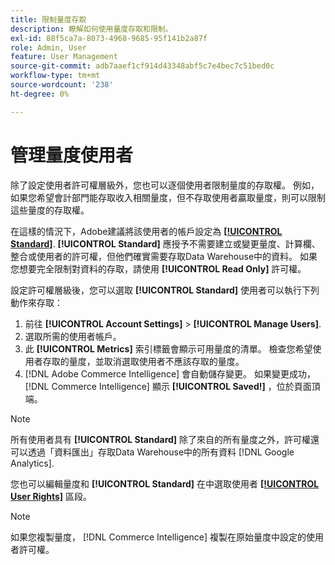 ```yaml
---
title: 限制量度存取
description: 瞭解如何使用量度存取和限制。
exl-id: 88f5ca7a-8073-4968-9685-95f141b2a87f
role: Admin, User
feature: User Management
source-git-commit: adb7aaef1cf914d43348abf5c7e4bec7c51bed0c
workflow-type: tm+mt
source-wordcount: '238'
ht-degree: 0%

---
```


# 管理量度使用者

除了設定使用者許可權層級外，您也可以逐個使用者限制量度的存取權。 例如，如果您希望會計部門能存取收入相關量度，但不存取使用者贏取量度，則可以限制這些量度的存取權。

在這樣的情況下，Adobe建議將該使用者的帳戶設定為 **[[!UICONTROL Standard]](../../administrator/user-management/user-management.md)**. **[!UICONTROL Standard]** 應授予不需要建立或變更量度、計算欄、整合或使用者的許可權，但他們確實需要存取Data Warehouse中的資料。 如果您想要完全限制對資料的存取，請使用 **[!UICONTROL Read Only]** 許可權。

設定許可權層級後，您可以選取 **[!UICONTROL Standard]** 使用者可以執行下列動作來存取：

1. 前往 **[!UICONTROL Account Settings]** > **[!UICONTROL Manage Users]**.
1. 選取所需的使用者帳戶。
1. 此 **[!UICONTROL Metrics]** 索引標籤會顯示可用量度的清單。 檢查您希望使用者存取的量度，並取消選取使用者不應該存取的量度。
1. [!DNL Adobe Commerce Intelligence] 會自動儲存變更。 如果變更成功， [!DNL Commerce Intelligence] 顯示 **[!UICONTROL Saved!]** ，位於頁面頂端。

>[!NOTE]
>
>所有使用者具有 **[!UICONTROL Standard]** 除了來自的所有量度之外，許可權還可以透過「資料匯出」存取Data Warehouse中的所有資料 [!DNL Google Analytics].

您也可以編輯量度和 **[!UICONTROL Standard]** 在中選取使用者 **[[!UICONTROL User Rights]](../../data-user/reports/ess-manage-data-metrics.md)** 區段。

>[!NOTE]
>
>如果您複製量度， [!DNL Commerce Intelligence] 複製在原始量度中設定的使用者許可權。
